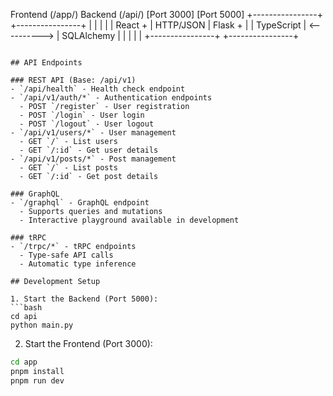 Frontend (/app/)                 Backend (/api/)
[Port 3000]                     [Port 5000]
+----------------+              +----------------+
|                |              |                |
|  React +       |  HTTP/JSON   |  Flask +      |
|  TypeScript    | <----------> |  SQLAlchemy   |
|                |              |                |
+----------------+              +----------------+
```

## API Endpoints

### REST API (Base: /api/v1)
- `/api/health` - Health check endpoint
- `/api/v1/auth/*` - Authentication endpoints
  - POST `/register` - User registration
  - POST `/login` - User login
  - POST `/logout` - User logout
- `/api/v1/users/*` - User management
  - GET `/` - List users
  - GET `/:id` - Get user details
- `/api/v1/posts/*` - Post management
  - GET `/` - List posts
  - GET `/:id` - Get post details

### GraphQL
- `/graphql` - GraphQL endpoint
  - Supports queries and mutations
  - Interactive playground available in development

### tRPC
- `/trpc/*` - tRPC endpoints
  - Type-safe API calls
  - Automatic type inference

## Development Setup

1. Start the Backend (Port 5000):
```bash
cd api
python main.py
```

2. Start the Frontend (Port 3000):
```bash
cd app
pnpm install
pnpm run dev